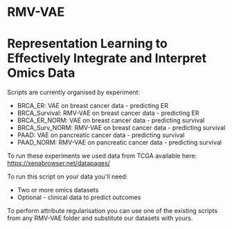 # RMV-VAE

# Representation Learning to Effectively Integrate and Interpret Omics Data
Scripts are currently organised by experiment:

* BRCA_ER: VAE on breast cancer data - predicting ER
* BRCA_Survival: RMV-VAE on breast cancer data - predicting ER
* BRCA_ER_NORM: VAE on breast cancer data - predicting survival
* BRCA_Surv_NORM: RMV-VAE on breast cancer data - predicting survival
* PAAD: VAE on pancreatic cancer data - predicting survival
* PAAD_NORM: RMV-VAE on pancreatic cancer data - predicting survival


To run these experiments we used data from TCGA available here: https://xenabrowser.net/datapages/


To run this script on your data you'll need:

- Two or more omics datasets 
- Optional - clinical data to predict outcomes 

To perform attribute regularisation you can use one of the existing scripts from any RMV-VAE folder and substitute our datasets with yours.


